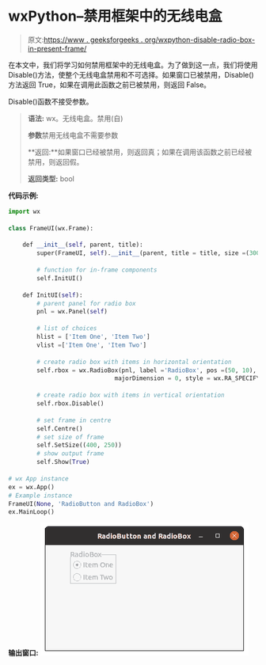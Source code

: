 # wxPython–禁用框架中的无线电盒

> 原文:[https://www . geeksforgeeks . org/wxpython-disable-radio-box-in-present-frame/](https://www.geeksforgeeks.org/wxpython-disable-radio-box-present-in-frame/)

在本文中，我们将学习如何禁用框架中的无线电盒。为了做到这一点，我们将使用 Disable()方法，使整个无线电盒禁用和不可选择。如果窗口已被禁用，Disable()方法返回 True，如果在调用此函数之前已被禁用，则返回 False。

Disable()函数不接受参数。

> **语法:** wx。无线电盒。禁用(自)
> 
> **参数**禁用无线电盒不需要参数
> 
> **返回:**如果窗口已经被禁用，则返回真；如果在调用该函数之前已经被禁用，则返回假。
> 
> **返回类型:** bool

**代码示例:**

```py
import wx

class FrameUI(wx.Frame):

    def __init__(self, parent, title):
        super(FrameUI, self).__init__(parent, title = title, size =(300, 200))

        # function for in-frame components
        self.InitUI()

    def InitUI(self):
        # parent panel for radio box
        pnl = wx.Panel(self)

        # list of choices
        hlist = ['Item One', 'Item Two']
        vlist =['Item One', 'Item Two']

        # create radio box with items in horizontal orientation
        self.rbox = wx.RadioBox(pnl, label ='RadioBox', pos =(50, 10), choices = hlist,
                              majorDimension = 0, style = wx.RA_SPECIFY_ROWS)

        # create radio box with items in vertical orientation
        self.rbox.Disable()

        # set frame in centre
        self.Centre()
        # set size of frame
        self.SetSize((400, 250))
        # show output frame
        self.Show(True)

# wx App instance
ex = wx.App()
# Example instance
FrameUI(None, 'RadioButton and RadioBox')
ex.MainLoop()
```

**输出窗口:**
![](img/b60582b4e2ad5536010c41365c13ae69.png)
